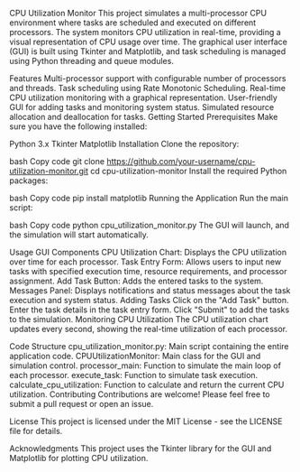 CPU Utilization Monitor
This project simulates a multi-processor CPU environment where tasks are scheduled and executed on different processors. The system monitors CPU utilization in real-time, providing a visual representation of CPU usage over time. The graphical user interface (GUI) is built using Tkinter and Matplotlib, and task scheduling is managed using Python threading and queue modules.

Features
Multi-processor support with configurable number of processors and threads.
Task scheduling using Rate Monotonic Scheduling.
Real-time CPU utilization monitoring with a graphical representation.
User-friendly GUI for adding tasks and monitoring system status.
Simulated resource allocation and deallocation for tasks.
Getting Started
Prerequisites
Make sure you have the following installed:

Python 3.x
Tkinter
Matplotlib
Installation
Clone the repository:

bash
Copy code
git clone https://github.com/your-username/cpu-utilization-monitor.git
cd cpu-utilization-monitor
Install the required Python packages:

bash
Copy code
pip install matplotlib
Running the Application
Run the main script:

bash
Copy code
python cpu_utilization_monitor.py
The GUI will launch, and the simulation will start automatically.

Usage
GUI Components
CPU Utilization Chart: Displays the CPU utilization over time for each processor.
Task Entry Form: Allows users to input new tasks with specified execution time, resource requirements, and processor assignment.
Add Task Button: Adds the entered tasks to the system.
Messages Panel: Displays notifications and status messages about the task execution and system status.
Adding Tasks
Click on the "Add Task" button.
Enter the task details in the task entry form.
Click "Submit" to add the tasks to the simulation.
Monitoring CPU Utilization
The CPU utilization chart updates every second, showing the real-time utilization of each processor.

Code Structure
cpu_utilization_monitor.py: Main script containing the entire application code.
CPUUtilizationMonitor: Main class for the GUI and simulation control.
processor_main: Function to simulate the main loop of each processor.
execute_task: Function to simulate task execution.
calculate_cpu_utilization: Function to calculate and return the current CPU utilization.
Contributing
Contributions are welcome! Please feel free to submit a pull request or open an issue.

License
This project is licensed under the MIT License - see the LICENSE file for details.

Acknowledgments
This project uses the Tkinter library for the GUI and Matplotlib for plotting CPU utilization.
